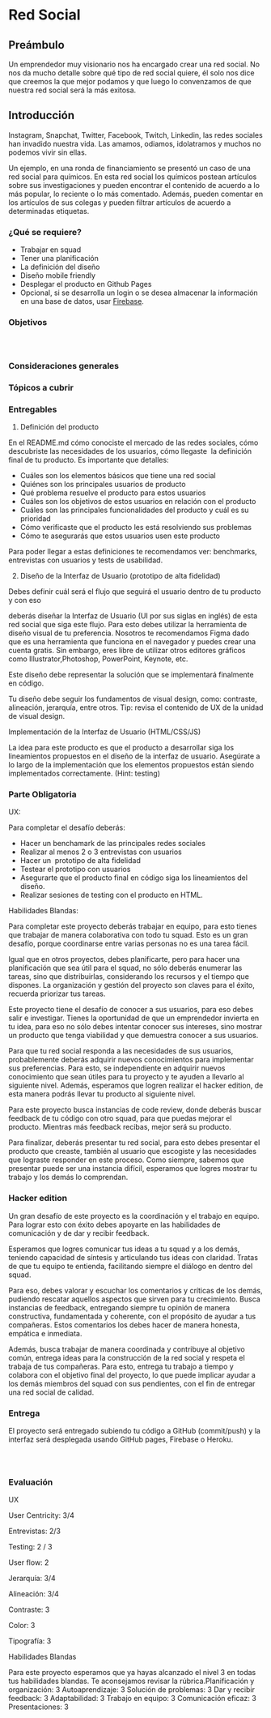 # Red Social

## Preámbulo

Un emprendedor muy visionario nos ha encargado crear una red social. No nos da 
mucho detalle sobre qué tipo de red social quiere, él solo nos dice que creemos 
la que mejor podamos y que luego lo convenzamos de que nuestra red social será 
la más exitosa.

## Introducción

Instagram, Snapchat, Twitter, Facebook, Twitch, Linkedin, las redes sociales han
invadido nuestra vida. Las amamos, odiamos, idolatramos y muchos no podemos 
vivir sin ellas. 

Un ejemplo, en una ronda de financiamiento se presentó un caso de una red social 
para químicos. En esta red social los químicos postean artículos sobre sus 
investigaciones y pueden encontrar el contenido de acuerdo a lo más popular, lo 
reciente o lo más comentado. Además, pueden comentar en los artículos de sus 
colegas y pueden filtrar artículos de acuerdo a determinadas etiquetas.

### ¿Qué se requiere?

- Trabajar en squad
- Tener una planificación
- La definición del diseño
- Diseño mobile friendly
- Desplegar el producto en Github Pages
- Opcional, si se desarrolla un login o se desea almacenar la información en una base de datos, usar [Firebase](https://firebase.google.com/).


### Objetivos



###  

### Consideraciones generales



### Tópicos a cubrir



### Entregables



1) Definición del producto



En el README.md cómo conociste el mercado de las redes sociales, cómo descubriste las necesidades de los usuarios, cómo llegaste  la definición final de tu producto. Es importante que detalles:



- Cuáles son los elementos básicos que tiene una red social
- Quiénes son los principales usuarios de producto
- Qué problema resuelve el producto para estos usuarios
- Cuáles son los objetivos de estos usuarios en relación con el producto
- Cuáles son las principales funcionalidades del producto y cuál es su prioridad
- Cómo verificaste que el producto les está resolviendo sus problemas
- Cómo te asegurarás que estos usuarios usen este producto


Para poder llegar a estas definiciones te recomendamos ver: benchmarks, entrevistas con usuarios y tests de usabilidad.



2) Diseño de la Interfaz de Usuario (prototipo de alta fidelidad)



Debes definir cuál será el flujo que seguirá el usuario dentro de tu producto y con eso  

deberás diseñar la Interfaz de Usuario (UI por sus siglas en inglés) de esta red social que siga este flujo. Para esto debes utilizar la herramienta de diseño visual de tu preferencia. Nosotros te recomendamos Figma dado que es una herramienta que funciona en el navegador y puedes crear una cuenta gratis. Sin embargo, eres libre de utilizar otros editores gráficos como Illustrator,Photoshop, PowerPoint, Keynote, etc.



Este diseño debe representar la solución que se implementará finalmente en código.



Tu diseño debe seguir los fundamentos de visual design, como: contraste, alineación, jerarquía, entre otros. Tip: revisa el contenido de UX de la unidad de visual design.



Implementación de la Interfaz de Usuario (HTML/CSS/JS)



La idea para este producto es que el producto a desarrollar siga los lineamientos propuestos en el diseño de la interfaz de usuario. Asegúrate a lo largo de la implementación que los elementos propuestos están siendo implementados correctamente. (Hint: testing)



### Parte Obligatoria



UX:

Para completar el desafío deberás:  

- Hacer un benchamark de las principales redes sociales
- Realizar al menos 2 o 3 entrevistas con usuarios  
- Hacer un  prototipo de alta fidelidad
- Testear el prototipo con usuarios
- Asegurarte que el producto final en código siga los lineamientos del diseño.
- Realizar sesiones de testing con el producto en HTML.


Habilidades Blandas:

Para completar este proyecto deberás trabajar en equipo, para esto tienes que trabajar de manera colaborativa con todo tu squad. Esto es un gran desafío, porque coordinarse entre varias personas no es una tarea fácil.

Igual que en otros proyectos, debes planificarte, pero para hacer una planificación que sea útil para el squad, no sólo deberás enumerar las tareas, sino que distribuirlas, considerando los recursos y el tiempo que dispones. La organización y gestión del proyecto son claves para el éxito, recuerda priorizar tus tareas.

Este proyecto tiene el desafío de conocer a sus usuarios, para eso debes salir e investigar. Tienes la oportunidad de que un emprendedor invierta en tu idea, para eso no sólo debes intentar conocer sus intereses, sino mostrar un producto que tenga viabilidad y que demuestra conocer a sus usuarios.

Para que tu red social responda a las necesidades de sus usuarios, probablemente deberás adquirir nuevos conocimientos para implementar sus preferencias. Para esto, se independiente en adquirir nuevos conocimiento que sean útiles para tu proyecto y te ayuden a llevarlo al siguiente nivel. Además, esperamos que logren realizar el hacker edition, de esta manera podrás llevar tu producto al siguiente nivel.

Para este proyecto busca instancias de code review, donde deberás buscar feedback de tu código con otro squad, para que puedas mejorar el producto. Mientras más feedback recibas, mejor será su producto.

Para finalizar, deberás presentar tu red social, para esto debes presentar el producto que creaste, también al usuario que escogiste y las necesidades que lograste responder en este proceso. Como siempre, sabemos que presentar puede ser una instancia difícil, esperamos que logres mostrar tu trabajo y los demás lo comprendan.



### Hacker edition



Un gran desafío de este proyecto es la coordinación y el trabajo en equipo. Para lograr esto con éxito debes apoyarte en las habilidades de comunicación y de dar y recibir feedback.

Esperamos que logres comunicar tus ideas a tu squad y a los demás, teniendo capacidad de síntesis y articulando tus ideas con claridad. Tratas de que tu equipo te entienda, facilitando siempre el diálogo en dentro del squad.

Para eso, debes valorar y escuchar los comentarios y críticas de los demás, pudiendo rescatar aquellos aspectos que sirven para tu crecimiento. Busca instancias de feedback, entregando siempre tu opinión de manera constructiva, fundamentada y coherente, con el propósito de ayudar a tus compañeras. Estos comentarios los debes hacer de manera honesta, empática e inmediata.

Además, busca trabajar de manera coordinada y contribuye al objetivo común, entrega ideas para la construcción de la red social y respeta el trabaja de tus compañeras. Para esto, entrega tu trabajo a tiempo y colabora con el objetivo final del proyecto, lo que puede implicar ayudar a los demás miembros del squad con sus pendientes, con el fin de entregar una red social de calidad.



### Entrega



El proyecto será entregado subiendo tu código a GitHub (commit/push) y la interfaz será desplegada usando GitHub pages, Firebase o Heroku.



###  

### Evaluación

UX



User Centricity: 3/4

Entrevistas: 2/3

Testing: 2 / 3

User flow: 2

Jerarquía: 3/4

Alineación: 3/4

Contraste: 3

Color: 3

Tipografía: 3




Habilidades Blandas



Para este proyecto esperamos que ya hayas alcanzado el nivel 3 en todas tus habilidades blandas. Te aconsejamos revisar la rúbrica.Planificación y organización: 3 Autoaprendizaje: 3 Solución de problemas: 3 Dar y recibir feedback: 3 Adaptabilidad: 3 Trabajo en equipo: 3 Comunicación eficaz: 3 Presentaciones: 3

